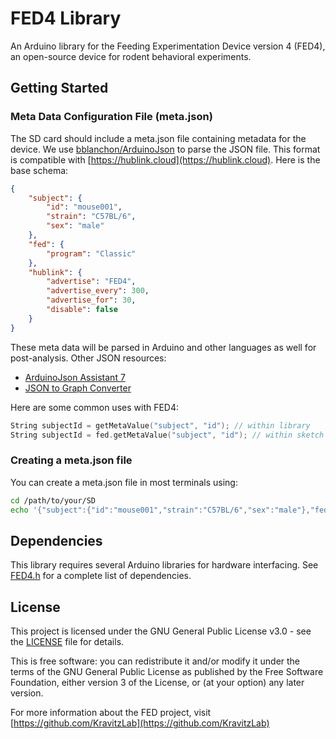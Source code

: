 # FED4 Library
An Arduino library for the Feeding Experimentation Device version 4 (FED4), an open-source device for rodent behavioral experiments.

## Getting Started
### Meta Data Configuration File (meta.json)
The SD card should include a meta.json file containing metadata for the device. We use [bblanchon/ArduinoJson](https://github.com/bblanchon/ArduinoJson) to parse the JSON file. This format is compatible with [https://hublink.cloud](https://hublink.cloud). Here is the base schema:

```json
{
    "subject": {
        "id": "mouse001",
        "strain": "C57BL/6",
        "sex": "male"
    },
    "fed": {
        "program": "Classic"
    },
    "hublink": {
        "advertise": "FED4",
        "advertise_every": 300,
        "advertise_for": 30,
        "disable": false
    }
}
```

These meta data will be parsed in Arduino and other languages as well for post-analysis. Other JSON resources:
- [ArduinoJson Assistant 7](https://arduinojson.org/v7/assistant/#/step1)
- [JSON to Graph Converter](https://jsonviewer.tools/editor)

Here are some common uses with FED4:
``` cpp
String subjectId = getMetaValue("subject", "id"); // within library
String subjectId = fed.getMetaValue("subject", "id"); // within sketch
```

### Creating a meta.json file
You can create a meta.json file in most terminals using:

```bash
cd /path/to/your/SD
echo '{"subject":{"id":"mouse001","strain":"C57BL/6","sex":"male"},"fed":{"program":"Classic"}}' > meta.json
```

## Dependencies
This library requires several Arduino libraries for hardware interfacing. See [FED4.h](src/FED4.h) for a complete list of dependencies.

## License
This project is licensed under the GNU General Public License v3.0 - see the [LICENSE](LICENSE) file for details.

This is free software: you can redistribute it and/or modify it under the terms of the GNU General Public License as published by the Free Software Foundation, either version 3 of the License, or (at your option) any later version.

For more information about the FED project, visit [https://github.com/KravitzLab](https://github.com/KravitzLab)